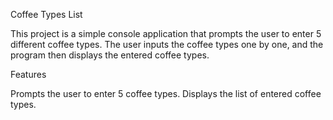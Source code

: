 Coffee Types List

This project is a simple console application that prompts the user to enter 5 different coffee types. The user inputs the coffee types one by one, and the program then displays the entered coffee types.

Features

Prompts the user to enter 5 coffee types.
Displays the list of entered coffee types.
